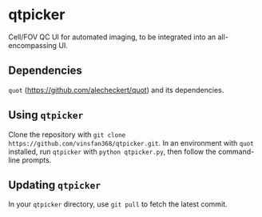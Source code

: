 # qtpicker
Cell/FOV QC UI for automated imaging, to be integrated into an all-encompassing UI.

## Dependencies
`quot` (https://github.com/alecheckert/quot) and its dependencies.

## Using `qtpicker`
Clone the repository with `git clone https://github.com/vinsfan368/qtpicker.git`. In an environment with `quot` installed, run `qtpicker` with `python qtpicker.py`, then follow the command-line prompts.

## Updating `qtpicker`
In your `qtpicker` directory, use `git pull` to fetch the latest commit.
